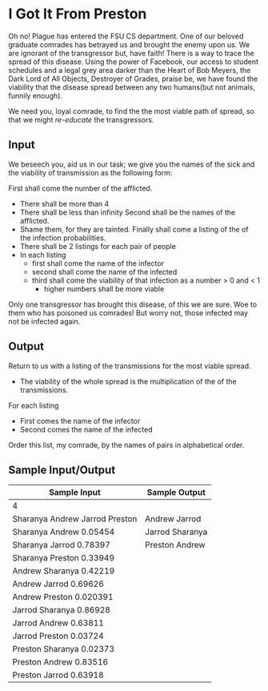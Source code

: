 # I Got It From Preston

Oh no! Plague has entered the FSU CS department. One of our beloved graduate comrades has betrayed us and brought the enemy upon us. We are ignorant of the transgressor but, have faith! There is a way to trace the spread of this disease. Using the power of Facebook, our access to student schedules and a legal grey area darker than the Heart of Bob Meyers, the Dark Lord of All Objects, Destroyer of Grades, praise be, we have found the viability that the disease spread between any two humans(but not animals, funnily enough).

We need you, loyal comrade, to find the the most viable path of spread, so that we might *re-educate* the transgressors.

## Input

We beseech you, aid us in our task; we give you the names of the sick and the viability of transmission as the following form:

First shall come the number of the afflicted.
- There shall be more than 4
- There shall be less than infinity
Second shall be the names of the afflicted.
- Shame them, for they are tainted.
Finally shall come a listing of the of the infection probabilities.
- There shall be 2 listings for each pair of people
- In each listing
    - first shall come the name of the infector
    - second shall come the name of the infected
    - third shall come the viability of that infection as a number > 0 and < 1
        - higher numbers shall be more viable

Only one transgressor has brought this disease, of this we are sure. Woe to them who has poisoned us comrades! But worry not, those infected may not be infected again.

## Output

Return to us with a listing of the transmissions for the most viable spread.
- The viability of the whole spread is the multiplication of the of the transmissions.

For each listing
- First comes the name of the infector
- Second comes the name of the infected

Order this list, my comrade, by the names of pairs in alphabetical order.

## Sample Input/Output
|Sample Input|Sample Output|
|---|---|
|4||
|Sharanya Andrew Jarrod Preston|Andrew Jarrod|
|Sharanya Andrew 0.05454|Jarrod Sharanya|
|Sharanya Jarrod 0.78397|Preston Andrew|
|Sharanya Preston 0.33949||
|Andrew Sharanya 0.42219||
|Andrew Jarrod 0.69626||
|Andrew Preston 0.020391||
|Jarrod Sharanya 0.86928||
|Jarrod Andrew 0.63811||
|Jarrod Preston 0.03724||
|Preston Sharanya 0.02373||
|Preston Andrew 0.83516||
|Preston Jarrod 0.63918||
